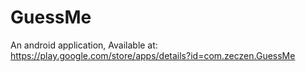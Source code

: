 # GuessMe

An android application,
Available at:
https://play.google.com/store/apps/details?id=com.zeczen.GuessMe
